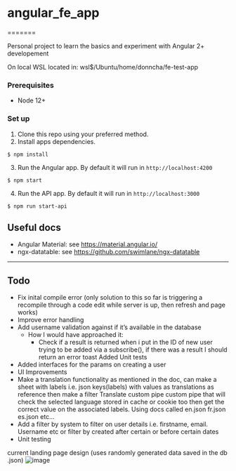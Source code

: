 # angular_fe_app
=======

Personal project to learn the basics and experiment with Angular 2+ developement

On local WSL located in:
wsl$/Ubuntu/home/donncha/fe-test-app

### Prerequisites
- Node 12+

### Set up

1. Clone this repo using your preferred method.
2. Install apps dependencies.
```
$ npm install
```
3. Run the Angular app. By default it will run in `http://localhost:4200`
```
$ npm start
```
4. Run the API app. By default it will run in `http://localhost:3000`
```
$ npm run start-api
```

## Useful docs

- Angular Material: see https://material.angular.io/
- ngx-datatable: see https://github.com/swimlane/ngx-datatable

---

## Todo

* Fix inital compile error (only solution to this so far is triggering a recompile through a code edit while server is up, then refresh and page works)
* Improve error handling
* Add username validation against if it’s available in the database
    * How I would have approached it:
        * Check if a result is returned when i put in the ID of new user trying to be added via a subscribe(), if there was a result I should return an error toast
          Added Unit tests
* Added interfaces for the params on creating a user
* UI Improvements
* Make a translation functionality as mentioned in the doc, can make a sheet with labels i.e. json keys(labels) with values as translations as reference then make a filter Translate custom pipe custom pipe  that will check the selected language stored in cache or cookie too then get the correct value on the associated labels. Using docs called en.json fr.json es.json etc…
* Add a filter by system to filter on user details i.e. firstname, email. Username etc or filter by created after certain or before certain dates 
* Unit testing

current landing page design (uses randomly generated data saved in the db .json)
![image](https://user-images.githubusercontent.com/8567795/172498601-352f0efd-a6ee-4a8a-bd40-a35d7420450a.png)

